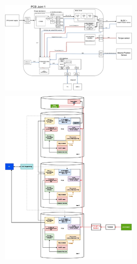 
<p align="center">
  <img src="https://github.com/Divij96/Projects/blob/main/ScaraRobot/Images/Joint_PCB_design.jpg" width="400" title="hover text">
</p>
<p align="center">
  <img src="https://github.com/Divij96/Projects/blob/main/ScaraRobot/Images/Electrical_design.jpg" width="400" alt="accessibility text">
</p>
